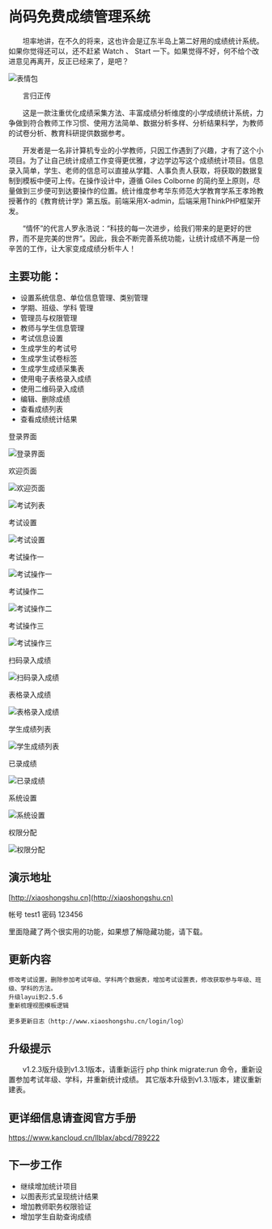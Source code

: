 ﻿﻿
# 尚码免费成绩管理系统

　　坦率地讲，在不久的将来，这也许会是辽东半岛上第二好用的成绩统计系统。如果你觉得还可以，还不赶紧 Watch 、 Start 一下。如果觉得不好，何不给个改进意见再离开，反正已经来了，是吧？

![表情包](https://gitee.com/dlbz/shangma/raw/master/public/examples/timg.jpg)

　　言归正传

　　这是一款注重优化成绩采集方法、丰富成绩分析维度的小学成绩统计系统，力争做到符合教师工作习惯、使用方法简单、数据分析多样、分析结果科学，为教师的试卷分析、教育科研提供数据参考。

　　开发者是一名非计算机专业的小学教师，只因工作遇到了兴趣，才有了这个小项目。为了让自己统计成绩工作变得更优雅，才边学边写这个成绩统计项目。信息录入简单，学生、老师的信息可以直接从学籍、人事负责人获取，将获取的数据复制到模板中便可上传。在操作设计中，遵循 Giles Colborne 的简约至上原则，尽量做到三步便可到达要操作的位置。统计维度参考华东师范大学教育学系王孝玲教授著作的《教育统计学》第五版。前端采用X-admin，后端采用ThinkPHP框架开发。


　　“情怀”的代言人罗永浩说：“科技的每一次进步，给我们带来的是更好的世界，而不是完美的世界”。因此，我会不断完善系统功能，让统计成绩不再是一份辛苦的工作，让大家变成成绩分析牛人！



## 主要功能：

* 设置系统信息、单位信息管理、类别管理
* 学期、班级、学科 管理
* 管理员与权限管理
* 教师与学生信息管理
* 考试信息设置
* 生成学生的考试号
* 生成学生试卷标签
* 生成学生成绩采集表
* 使用电子表格录入成绩
* 使用二维码录入成绩
* 编辑、删除成绩
* 查看成绩列表
* 查看成绩统计结果


登录界面

![登录界面](https://gitee.com/dlbz/shangma/raw/master/public/examples/denglu.png)

欢迎页面

![欢迎页面](https://gitee.com/dlbz/shangma/raw/master/public/examples/欢迎页面.png)


![考试列表](https://gitee.com/dlbz/shangma/raw/master/public/examples/考试列表.png)

考试设置

![考试设置](https://gitee.com/dlbz/shangma/raw/master/public/examples/考试设置.png)

考试操作一

![考试操作一](https://gitee.com/dlbz/shangma/raw/master/public/examples/考试操作一.png)

考试操作二

![考试操作二](https://gitee.com/dlbz/shangma/raw/master/public/examples/考试操作二.png)

考试操作三

![考试操作三](https://gitee.com/dlbz/shangma/raw/master/public/examples/考试操作三.png)

扫码录入成绩

![扫码录入成绩](https://gitee.com/dlbz/shangma/raw/master/public/examples/扫码录入成绩.png)

表格录入成绩

![表格录入成绩](https://gitee.com/dlbz/shangma/raw/master/public/examples/表格录入成绩.png)

学生成绩列表

![学生成绩列表](https://gitee.com/dlbz/shangma/raw/master/public/examples/学生成绩列表.png)


已录成绩

![已录成绩](https://gitee.com/dlbz/shangma/raw/master/public/examples/已录成绩.png)

系统设置

![系统设置](https://gitee.com/dlbz/shangma/raw/master/public/examples/系统设置.png)

权限分配

![权限分配](https://gitee.com/dlbz/shangma/raw/master/public/examples/20190524164451.png)



## 演示地址
[http://xiaoshongshu.cn](http://xiaoshongshu.cn)

帐号   test1    密码  123456

里面隐藏了两个很实用的功能，如果想了解隐藏功能，请下载。

## 更新内容
	修改考试设置，删除参加考试年级、学科两个数据表，增加考试设置表，修改获取参与年级、班级、学科的方法。
	升级layui到2.5.6
	重新梳理视图模板逻辑

	更多更新日志（http://www.xiaoshongshu.cn/login/log）
## 升级提示
　　v1.2.3版升级到v1.3.1版本，请重新运行 php think migrate:run 命令，重新设置参加考试年级、学科，并重新统计成绩。
  其它版本升级到v1.3.1版本，建议重新建表。


## 更详细信息请查阅官方手册
https://www.kancloud.cn/llblax/abcd/789222

## 下一步工作
* 继续增加统计项目
* 以图表形式呈现统计结果
* 增加教师职务权限验证
* 增加学生自助查询成绩